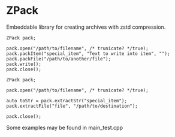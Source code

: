 # ZPack
Embeddable library for creating archives with zstd compression.

```c_cpp
ZPack pack;
  
pack.open("/path/to/filename", /* trunicate? */true);
pack.packItem("special_item", "Text to write into item", "");
pack.packFile("/path/to/another/file");
pack.write();
pack.close();
```

```c_cpp
ZPack pack;
  
pack.open("/path/to/filename", /* trunicate? */true);

auto toStr = pack.extractStr("special_item");
pack.extractFile("file", "/path/to/destination");

pack.close();
```

Some examples may be found in main_test.cpp